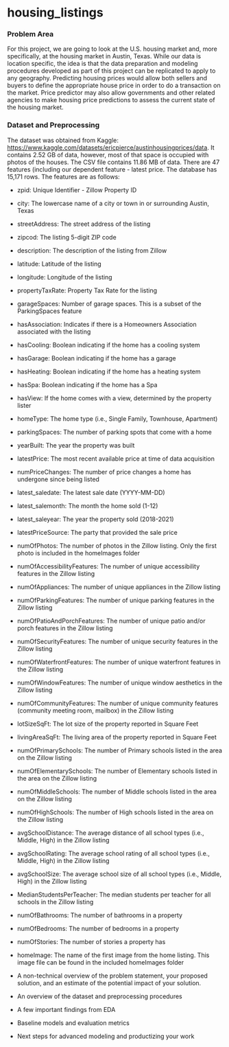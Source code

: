 # housing_listings

### Problem Area

For this project, we are going to look at the U.S. housing market and, more specifically, at the housing market in Austin, Texas. While our data is location specific, the idea is that the data preparation and modeling procedures developed as part of this project can be replicated to apply to any geography. Predicting housing prices would allow both sellers and buyers to define the appropriate house price in order to do a transaction on the market. Price predictor may also allow governments and other related agencies to make housing price predictions to assess the current state of the housing market.

### Dataset and Preprocessing

The dataset was obtained from Kaggle: https://www.kaggle.com/datasets/ericpierce/austinhousingprices/data. It contains 2.52 GB of data, however, most of that space is occupied with photos of the houses. The CSV file contains 11.86 MB of data. There are 47 features (including our dependent feature - latest price. The database has 15,171 rows. The features are as follows:

- zpid: Unique Identifier - Zillow Property ID
- city: The lowercase name of a city or town in or surrounding Austin, Texas
- streetAddress: The street address of the listing
- zipcod: The listing 5-digit ZIP code
- description: The description of the listing from Zillow
- latitude: Latitude of the listing
- longitude: Longitude of the listing
- propertyTaxRate: Property Tax Rate for the listing
- garageSpaces: Number of garage spaces. This is a subset of the ParkingSpaces feature
- hasAssociation: Indicates if there is a Homeowners Association associated with the listing
- hasCooling: Boolean indicating if the home has a cooling system
- hasGarage: Boolean indicating if the home has a garage
- hasHeating: Boolean indicating if the home has a heating system
- hasSpa: Boolean indicating if the home has a Spa
- hasView: If the home comes with a view, determined by the property lister
- homeType: The home type (i.e., Single Family, Townhouse, Apartment)
- parkingSpaces: The number of parking spots that come with a home
- yearBuilt: The year the property was built
- latestPrice: The most recent available price at time of data acquisition
- numPriceChanges: The number of price changes a home has undergone since being listed
- latest_saledate: The latest sale date (YYYY-MM-DD)
- latest_salemonth: The month the home sold (1-12)
- latest_saleyear: The year the property sold (2018-2021)
- latestPriceSource: The party that provided the sale price
- numOfPhotos: The number of photos in the Zillow listing. Only the first photo is included in the homeImages folder
- numOfAccessibilityFeatures: The number of unique accessibility features in the Zillow listing
- numOfAppliances: The number of unique appliances in the Zillow listing
- numOfParkingFeatures: The number of unique parking features in the Zillow listing
- numOfPatioAndPorchFeatures: The number of unique patio and/or porch features in the Zillow listing
- numOfSecurityFeatures: The number of unique security features in the Zillow listing
- numOfWaterfrontFeatures: The number of unique waterfront features in the Zillow listing
- numOfWindowFeatures: The number of unique window aesthetics in the Zillow listing
- numOfCommunityFeatures: The number of unique community features (community meeting room, mailbox) in the Zillow listing
- lotSizeSqFt: The lot size of the property reported in Square Feet
- livingAreaSqFt: The living area of the property reported in Square Feet
- numOfPrimarySchools: The number of Primary schools listed in the area on the Zillow listing
- numOfElementarySchools: The number of Elementary schools listed in the area on the Zillow listing
- numOfMiddleSchools: The number of Middle schools listed in the area on the Zillow listing
- numOfHighSchools: The number of High schools listed in the area on the Zillow listing
- avgSchoolDistance: The average distance of all school types (i.e., Middle, High) in the Zillow listing
- avgSchoolRating: The average school rating of all school types (i.e., Middle, High) in the Zillow listing
- avgSchoolSize: The average school size of all school types (i.e., Middle, High) in the Zillow listing
- MedianStudentsPerTeacher: The median students per teacher for all schools in the Zillow listing
- numOfBathrooms: The number of bathrooms in a property
- numOfBedrooms: The number of bedrooms in a property
- numOfStories: The number of stories a property has
- homeImage: The name of the first image from the home listing. This image file can be found in the included homeImages folder




- A non-technical overview of the problem statement, your proposed solution, and an estimate of the potential impact of your solution.
- An overview of the dataset and preprocessing procedures
- A few important findings from EDA
- Baseline models and evaluation metrics
- Next steps for advanced modeling and productizing your work

